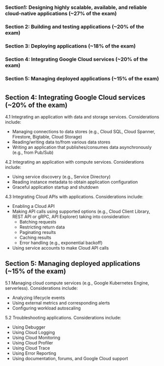 ### Section1: Designing highly scalable, available, and reliable cloud-native applications (~27% of the exam)

### Section 2: Building and testing applications (~20% of the exam)

### Section 3: Deploying applications (~18% of the exam)

### Section 4: Integrating Google Cloud services (~20% of the exam)

### Section 5: Managing deployed applications (~15% of the exam)

#

## Section 4: Integrating Google Cloud services (~20% of the exam)

4.1 Integrating an application with data and storage services. Considerations include:

- Managing connections to data stores (e.g., Cloud SQL, Cloud Spanner, Firestore, Bigtable, Cloud Storage)
- Reading/writing data to/from various data stores
- Writing an application that publishes/consumes data asynchronously (e.g., from Pub/Sub)

4.2 Integrating an application with compute services. Considerations include:
-  Using service discovery (e.g., Service Directory)
- Reading instance metadata to obtain application configuration
-  Graceful application startup and shutdown

4.3 Integrating Cloud APIs with applications. Considerations include:
- Enabling a Cloud API
-  Making API calls using supported options (e.g., Cloud Client Library, REST API or gRPC, API Explorer) taking into consideration:
   - Batching requests
   - Restricting return data
   - Paginating results
   - Caching results
   - Error handling (e.g., exponential backoff)
- Using service accounts to make Cloud API calls

## Section 5: Managing deployed applications (~15% of the exam)

5.1 Managing cloud compute services (e.g., Google Kubernetes Engine, serverless). Considerations include:
- Analyzing lifecycle events
- Using external metrics and corresponding alerts
- Configuring workload autoscaling

5.2 Troubleshooting applications. Considerations include:
- Using Debugger
- Using Cloud Logging
- Using Cloud Monitoring
- Using Cloud Profiler
- Using Cloud Trace
- Using Error Reporting
- Using documentation, forums, and Google Cloud support